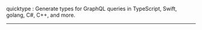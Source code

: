 quicktype : Generate types for GraphQL queries in TypeScript, Swift, golang, C#, C++, and more.

---

## 
